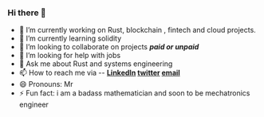 ### Hi there 👋

<!--
**mahmudsudo/mahmudsudo** is a ✨ _special_ ✨ repository because its `README.md` (this file) appears on your GitHub profile.

Here are some ideas to get you started:-->

- 🔭 I’m currently working on Rust, blockchain , fintech and cloud projects.
- 🌱 I’m currently learning solidity
- 👯 I’m looking to collaborate on projects ***paid or unpaid***
- 🤔 I’m looking for help with jobs 
- 💬 Ask me about Rust and systems engineering
- 📫 How to reach me via -- __[LinkedIn](https://www.linkedin.com/in/bello-mahmud-613575207) [twitter](https://twitter.com/bellomahmud6) [email](blinkztyler@gmail.com)__
- 😄 Pronouns: Mr
- ⚡ Fun fact:  i am a badass mathematician and soon to be mechatronics engineer

